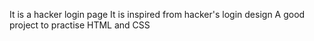 It is a hacker login page
It is inspired from hacker's login design
A good project to practise HTML and CSS
